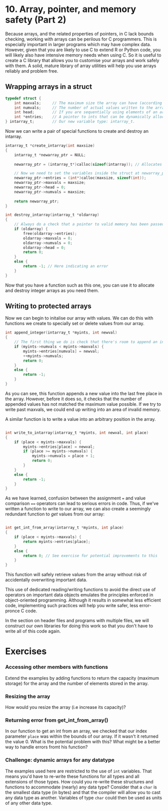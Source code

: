 # 10. Array, pointer, and memory safety (Part 2)

Because arrays, and the related properties of pointers, in C lack bounds checking, working with arrays can be perilous for C programmers. This is especially important in larger programs which may have complex data. However, given that you are likely to use C to extend R or Python code, you will likely also have intensive memory needs when using C. So it is useful to create a C library that allows you to customise your arrays and work safely with them. A solid, mature library of array utilities will help you use arrays reliably and problem free.

## Wrapping arrays in a struct

```C
typedef struct {
    int maxvals;     // The maximum size the array can have (according to the amount of memory allocated)
    int numvals;     // The number of actual values written to the array (you might choose to have fewer values than you need)
    int head;        // If you are sequentially using elements of an array, you can keep track of the last value here
    int *entries;    // A pointer to ints that can be dynamically allocated according to size needs
} intarray_t;        // Our new variable type: intarray_t.
```

Now we can write a pair of special functions to create and destroy an intarray.

```C
intarray_t *create_intarray(int maxsize)
{
    intarray_t *newarray_ptr = NULL;
    
    newarray_ptr = (intarray_t*)calloc(sizeof(intarray)); // Allocates memory for an intarray and passes the address back to newarray_ptr

    // Now we need to set the variables inside the struct at newarray_ptr
    newarray_ptr->entries = (int*)calloc(maxsize, sizeof(int));
    newarray_ptr->maxvals = maxsize;
    newarray_ptr->head = 0;
    newarray_ptr->numvals = maxsize;
    
    return newarray_ptr;
}

int destroy_intarray(intarray_t *oldarray)
{
    // Always do a check that a pointer to valid memory has been passed, otherwise free() will crash
    if (oldarray) {
        free(oldarray->entries);
        oldarray->maxvals = 0;
        oldarray->numvals = 0;
        oldarray->head = 0;
        return 0;
    }
    else {
        return -1; // Here indicating an error
    }
}
```

Now that you have a function such as this one, you can use it to allocate and destroy integer arrays as you need them.

## Writing to protected arrays

Now we can begin to initalise our array with values. We can do this with functions we create to specially set or delete values from our array.

```C
int append_integer(intarray_t *myints, int newval)
{
    // The first thing we do is check that there's room to append an integer
    if (myints->numvals < myints->maxvals) {
        myints->entries[numvals] = newval;
        ++myints->numvals;
        return 0;
    }
    else {
        return -1;
    }
}
```

As you can see, this function appends a new value into the last free place in the array. However, before it does so, it checks that the number of appended values has not matched the maximum value possible. If we try to write past maxvals, we could end up writing into an area of invalid memory.

A similar function is to write a value into an arbitrary position in the array.

```C

int write_to_intarray(intarray_t *myints, int newval, int place)
{
    if (place < myints->maxvals) {
        myints->entries[place] = newval;
        if (place >= myints->numvals) {
            myints->numvals = place + 1;
            return 0;
        }
    }
    else {
        return -1;
    }
}
```

As we have learned, confusion between the assignment `=` and value comparison `==` operators can lead to serious errors in code. Thus, if we've written a function to write to our array, we can also create a seemingly redundant function to *get* values from our array:

```C

int get_int_from_array(intarray_t *myints, int place)
{
    if (place < myints->maxvals) {
        return myints->entries[place];
    }
    else {
        return 0; // See exercise for potential improvements to this
    }
}
```

This function will safely retrieve values from the array without risk of accidentally overwriting important data.

This use of dedicated reading/writing functions to avoid the direct use of operators on important data objects emulates the principles enforced in object-oriented programming. Although it results in somewhat less efficient code, implementing such practices will help you write safer, less error-pronce C code.

In the section on header files and programs with multiple files, we will construct our own libraries for doing this work so that you don't have to write all of this code again. 

# Exercises

### Accessing other members with functions
Extend the examples by adding functions to return the capacity (maximum storage) for the array and the number of elements stored in the array.

### Resizing the array
How would you resize the array (i.e increase its capacity)?

### Returning error from get_int_from_array()
In our function to get an int from an array, we checked that our index parameter `place` was within the bounds of our array. If it wasn't it returned the value 0. What is the potential problem with this? What might be a better way to handle errors fromt his function?

### Challenge: dynamic arrays for any datatype
The examples used here are restricted to the use of `int` variables. 
That means you'd have to re-write these functions for all types and all extensions of those types.
How could you re-write these structures and functions to accommodate (nearly) any data type?
Consider that a `char` is the smallest data type (in bytes) and that the compiler will allow you to cast any data type as another.
Variables of type `char` could then be used as units of any other data type.

